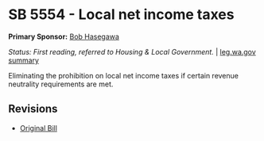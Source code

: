 # SB 5554 - Local net income taxes
**Primary Sponsor:** [Bob Hasegawa](/person/leg/bob.hasegawa.md)

*Status: First reading, referred to Housing & Local Government.* | [leg.wa.gov summary](https://app.leg.wa.gov/billsummary?BillNumber=5554&Year=2021)

Eliminating the prohibition on local net income taxes if certain revenue neutrality requirements are met.

## Revisions
* [Original Bill](1/)